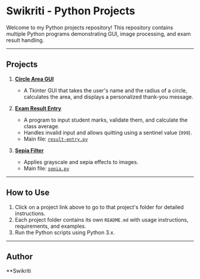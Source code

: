
# Swikriti  - Python Projects

Welcome to my Python projects repository! This repository contains multiple Python programs demonstrating GUI, image processing, and exam result handling.

---

## Projects

1. **[Circle Area GUI](circle-area-gui/README.md)**  
   - A Tkinter GUI that takes the user's name and the radius of a circle, calculates the area, and displays a personalized thank-you message.

2. **[Exam Result Entry](exam-result-entry/README.md)**  
   - A program to input student marks, validate them, and calculate the class average.  
   - Handles invalid input and allows quitting using a sentinel value (`999`).  
   - Main file: [`result-entry.py`](exam-result-entry/result-entry.py)

3. **[Sepia Filter](sepia-filter/README.md)**  
   - Applies grayscale and sepia effects to images.  
   - Main file: [`sepia.py`](sepia-filter/sepia.py)

---

## How to Use
1. Click on a project link above to go to that project's folder for detailed instructions.  
2. Each project folder contains its own `README.md` with usage instructions, requirements, and examples.  
3. Run the Python scripts using Python 3.x.

---

## Author
**Swikriti 

